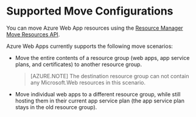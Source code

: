 <properties
    pageTitle="Move Web App Resources to another Resource Group"
    description="Describes the scenarios where you can move Web Apps and App Services from one Resource Group to another."
    services="app-service"
    documentationcenter=""
    author="ZainRizvi"
    manager="erikre"
    editor="" />
<tags
    ms.assetid="22f97607-072e-4d1f-a46f-8d500420c33c"
    ms.service="app-service"
    ms.workload="web"
    ms.tgt_pltfrm="na"
    ms.devlang="na"
    ms.topic="article"
    ms.date="12/21/2016"
    wacn.date=""
    ms.author="zarizvi" />

# Supported Move Configurations
You can move Azure Web App resources using the [Resource Manager Move Resources API](/documentation/articles/resource-group-move-resources/).

Azure Web Apps currently supports the following move scenarios:

* Move the entire contents of a resource group (web apps, app service plans, and certificates) to another resource group. 

    > [AZURE.NOTE]
    > The destination resource group can not contain any Microsoft.Web resources in this scenario.

* Move individual web apps to a different resource group, while still hosting them in their current app service plan (the app service plan stays in the old resource group).